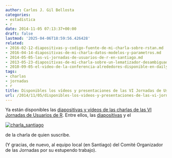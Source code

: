 ```yaml
---
author: Carlos J. Gil Bellosta
categories:
- estadística
- r
date: 2014-11-05 07:13:37+00:00
draft: false
lastmod: '2025-04-06T18:59:56.426428'
related:
- 2016-02-12-diapositivas-y-codigo-fuente-de-mi-charla-sobre-rstan.md
- 2016-04-14-diapositivas-de-mi-charla-datos-modelos-y-parametros.md
- 2014-05-05-las-vi-jornadas-de-usuarios-de-r-en-santiago.md
- 2013-05-23-diapositivas-de-mi-charla-sobre-un-lematizador-desambiguado-con-r.md
- 2010-09-05-el-video-de-la-conferencia-alrededores-disponible-en-dailymotion.md
tags:
- charlas
- jornadas
- r
title: Disponibles los vídeos y presentaciones de las VI Jornadas de Usuarios de R
url: /2014/11/05/disponibles-los-videos-y-presentaciones-de-las-vi-jornadas-de-usuarios-de-r/
---
```


Ya están disponibles las [diapo](http://r-es.org/Programa+de+las+VI+Jornadas)[sitivas y vídeos de las charlas de las VI Jornadas de Usuarios de R](http://r-es.org/Programa+de+las+VI+Jornadas). Entre ellos, las [diapositivas](http://r-es.org/dl1248) y el

[![charla_santiago](/wp-uploads/2014/11/charla_santiago.jpg)
](http://ftp.cixug.es/pub/6J_R/Jueves/Tarde/01_Carlos_Gil.mp4)

de la charla de quien suscribe.

(Y gracias, de nuevo, al equipo local (en Santiago) del Comité Organizador de las Jornadas por su estupendo trabajo).